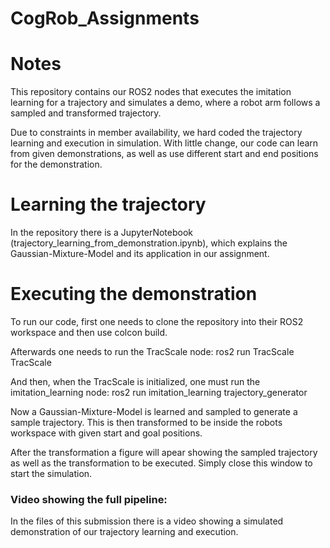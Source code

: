 # CogRob_Assignments
# Notes
This repository contains our ROS2 nodes that executes the imitation learning for a trajectory and simulates a demo, where a robot arm follows a sampled and transformed trajectory.

Due to constraints in member availability, we hard coded the trajectory learning and execution in simulation. With little change, our code can learn from given demonstrations, as well as use different start and end positions for the demonstration.

# Learning the trajectory
In the repository there is a JupyterNotebook (trajectory_learning_from_demonstration.ipynb), which explains the Gaussian-Mixture-Model and its application in our assignment.

# Executing the demonstration
To run our code, first one needs to clone the repository into their ROS2 workspace and then use colcon build. 

Afterwards one needs to run the TracScale node: ros2 run TracScale TracScale

And then, when the TracScale is initialized, one must run the imitation_learning node: ros2 run imitation_learning trajectory_generator

Now a Gaussian-Mixture-Model is learned and sampled to generate a sample trajectory. This is then transformed to be inside the robots workspace with given start and goal positions. 

After the transformation a figure will apear showing the sampled trajectory as well as the transformation to be executed. Simply close this window to start the simulation.

### Video showing the full pipeline: 
In the files of this submission there is a video showing a simulated demonstration of our trajectory learning and execution.
